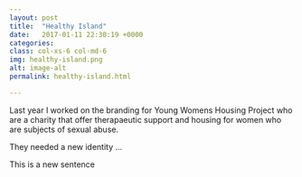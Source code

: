 ```yaml
---
layout: post
title:  "Healthy Island"
date:   2017-01-11 22:30:19 +0000
categories:
class: col-xs-6 col-md-6
img: healthy-island.png
alt: image-alt
permalink: healthy-island.html

---
```


Last year I worked on the branding for Young Womens Housing Project who are a charity that offer therapaeutic support and housing for women who are subjects of sexual abuse.

They needed a new identity ...

<p> This is a new sentence</p>
